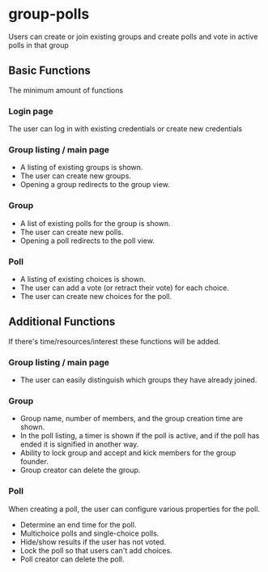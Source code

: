 # group-polls
Users can create or join existing groups and create polls and vote in active polls in that group

## Basic Functions
The minimum amount of functions
### Login page
The user can log in with existing credentials or create new credentials

### Group listing / main page
* A listing of existing groups is shown.
* The user can create new groups.
* Opening a group redirects to the group view.

### Group
* A list of existing polls for the group is shown. 
* The user can create new polls.
* Opening a poll redirects to the poll view.

### Poll
* A listing of existing choices is shown.
* The user can add a vote (or retract their vote) for each choice.
* The user can create new choices for the poll.

## Additional Functions
If there's time/resources/interest these functions will be added.

### Group listing / main page
* The user can easily distinguish which groups they have already joined.

### Group
* Group name, number of members, and the group creation time are shown.
* In the poll listing, a timer is shown if the poll is active, and if the poll has ended it is signified in another way.
* Ability to lock group and accept and kick members for the group founder.
* Group creator can delete the group.

### Poll
When creating a poll, the user can configure various properties for the poll.
* Determine an end time for the poll.
* Multichoice polls and single-choice polls.
* Hide/show results if the user has not voted.
* Lock the poll so that users can't add choices.
* Poll creator can delete the poll.


